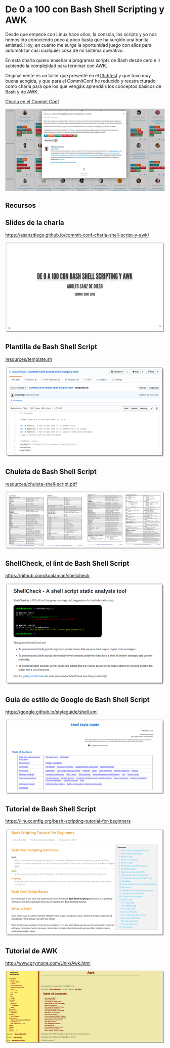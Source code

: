 # De 0 a 100 con Bash Shell Scripting y AWK

Desde que empecé con Linux hace años, la consola, los scripts y yo nos hemos ido conociendo poco a poco hasta que ha surgido una bonita amistad. Hoy, en cuanto me surge la oportunidad juego con ellos para automatizar casi cualquier cosa de mi sistema operativo.

En esta charla quiero enseñar a programar scripts de Bash desde cero e ir subiendo la complejidad para terminar con AWK.

Originalmente es un taller que presenté en el [t3chfest](https://t3chfest.uc3m.es/2018/programa/taller-100-bash-shell-scripting-awk/) y que tuvo muy buena acogida, y que para el CommitConf he reducido y reestructurado como charla para que los que vengáis aprendáis los conceptos básicos de Bash y de AWK.

[Charla en el Commit Conf](https://www.koliseo.com/events/commit-2018/r4p/5630471824211968/agenda#/5116072650866688/6265425427955712)

![](./slides/img/commit-conf.png)

## Recursos

## Slides de la charla

<https://asanzdiego.github.io/commit-conf-charla-shell-script-y-awk/>

![](./slides/img/slides-sombra.png)

## Plantilla de Bash Shell Script

[resources/template.sh](https://github.com/asanzdiego/commit-conf-charla-shell-script-y-awk/blob/master/resources/template.sh)

![](./slides/img/template-sombra.png)

## Chuleta de Bash Shell Script

[resources/chuleta-shell-script.pdf](https://github.com/asanzdiego/commit-conf-charla-shell-script-y-awk/blob/master/resources/chuleta-shell-script.pdf)

![](./slides/img/chuleta-shell-script-sombra.png)

## ShellCheck, el lint de Bash Shell Script

<https://github.com/koalaman/shellcheck>

![](./slides/img/shellcheck-a-shell-script-static-analysis-tool-sombra.png)

## Guía de estilo de Google de Bash Shell Script

<https://google.github.io/styleguide/shell.xml>

![](./slides/img/google-shell-style-guide-sombra.png)

## Tutorial de Bash Shell Script

<https://linuxconfig.org/bash-scripting-tutorial-for-beginners>

![](./slides/img/bash-scripting-tutorial-for-beginners-sombra.png)

## Tutorial de AWK

<http://www.grymoire.com/Unix/Awk.html>

![](./slides/img/awk-a-tutorial-and-introduction-by-bruce-barnett-sombra.png)
